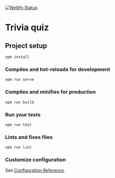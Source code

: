 [![Netlify Status](https://api.netlify.com/api/v1/badges/825f3235-1d92-487d-8ab9-e6e9428e9aac/deploy-status)](https://app.netlify.com/sites/trivia-quiz-mluisamc/deploys)

# Trivia quiz

## Project setup
```
npm install
```

### Compiles and hot-reloads for development
```
npm run serve
```

### Compiles and minifies for production
```
npm run build
```

### Run your tests
```
npm run test
```

### Lints and fixes files
```
npm run lint
```

### Customize configuration
See [Configuration Reference](https://cli.vuejs.org/config/).
